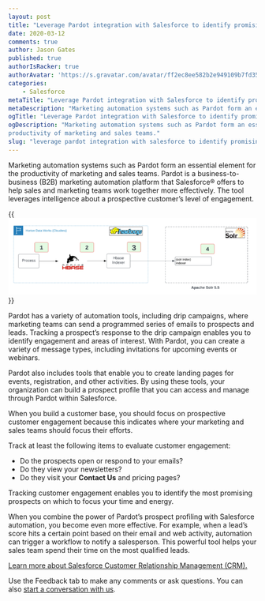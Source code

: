 ```yaml
---
layout: post
title: "Leverage Pardot integration with Salesforce to identify promising prospects"
date: 2020-03-12
comments: true
author: Jason Gates
published: true
authorIsRacker: true
authorAvatar: 'https://s.gravatar.com/avatar/ff2ec8ee582b2e949109b7fd353734f2'
categories:
    - Salesforce
metaTitle: "Leverage Pardot integration with Salesforce to identify promising prospects"
metaDescription: "Marketing automation systems such as Pardot form an essential element for the productivity of marketing and sales teams."
ogTitle: "Leverage Pardot integration with Salesforce to identify promising prospects"
ogDescription: "Marketing automation systems such as Pardot form an essential element for the
productivity of marketing and sales teams."
slug: "leverage pardot integration with salesforce to identify promising prospects" 
---
```

Marketing automation systems such as Pardot form an essential element for the
productivity of marketing and sales teams. Pardot is a business-to-business (B2B) marketing
automation platform that Salesforce&reg; offers to help sales and marketing teams
work together more effectively. The tool leverages intelligence about a prospective
customer’s level of engagement.

<!--more-->

{{<img src="Picture1.png" title="" alt="">}}

Pardot has a variety of automation tools, including drip campaigns, where
marketing teams can send a programmed series of emails to prospects and leads.
Tracking a prospect’s response to the drip campaign enables you to identify engagement
and areas of interest. With Pardot, you can create a variety of message types,
including invitations for upcoming events or webinars.

Pardot also includes tools that enable you to create landing pages for events,
registration, and other activities. By using these tools, your organization can build
a prospect profile that you can access and manage through Pardot within Salesforce.

When you build a customer base, you should focus on prospective customer engagement
because this indicates where your marketing and sales teams should focus their efforts.

Track at least the following items to evaluate customer engagement:

- Do the prospects open or respond to your emails?
- Do they view your newsletters?
- Do they visit your **Contact Us** and pricing pages?

Tracking customer engagement enables you to identify the most promising prospects
on which to focus your time and energy.

When you combine the power of Pardot’s prospect profiling with Salesforce automation,
you become even more effective. For example, when a lead’s score hits a certain point
based on their email and web activity, automation can trigger a workflow to notify a
salesperson. This powerful tool helps your sales team spend their time on the most
qualified leads.

<a class="cta blue" id="cta" href="https://www.rackspace.com/salesforce">Learn more about Salesforce Customer Relationship Management (CRM).</a>

Use the Feedback tab to make any comments or ask questions. You can also [start a conversation with us](https://www.rackspace.com/contact).

